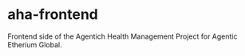 # aha-frontend
Frontend side of the Agentich Health Management Project for Agentic Etherium Global. 
